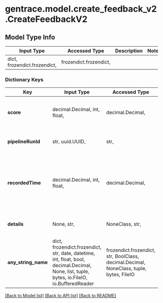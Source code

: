 # gentrace.model.create_feedback_v2.CreateFeedbackV2

## Model Type Info
Input Type | Accessed Type | Description | Notes
------------ | ------------- | ------------- | -------------
dict, frozendict.frozendict,  | frozendict.frozendict,  |  | 

### Dictionary Keys
Key | Input Type | Accessed Type | Description | Notes
------------ | ------------- | ------------- | ------------- | -------------
**score** | decimal.Decimal, int, float,  | decimal.Decimal,  | The score of the feedback, ranging from 0 to 1 | value must be a 64 bit float
**pipelineRunId** | str, uuid.UUID,  | str,  | The unique identifier for the pipeline run | value must be a uuid
**recordedTime** | decimal.Decimal, int, float,  | decimal.Decimal,  | Timestamp in seconds since the UNIX epoch. Can be transformed into a Date object. | value must be a 32 bit float
**details** | None, str,  | NoneClass, str,  | Optional details about the feedback | [optional] 
**any_string_name** | dict, frozendict.frozendict, str, date, datetime, int, float, bool, decimal.Decimal, None, list, tuple, bytes, io.FileIO, io.BufferedReader | frozendict.frozendict, str, BoolClass, decimal.Decimal, NoneClass, tuple, bytes, FileIO | any string name can be used but the value must be the correct type | [optional]

[[Back to Model list]](../../README.md#documentation-for-models) [[Back to API list]](../../README.md#documentation-for-api-endpoints) [[Back to README]](../../README.md)

